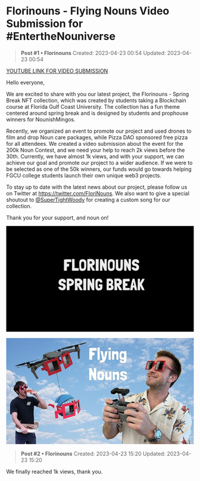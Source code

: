 # Florinouns - Flying Nouns Video Submission for #EntertheNouniverse

<!-- ✦✦✦ POST START ✦✦✦ -->

> **Post #1 • Florinouns**
> Created: 2023-04-23 00:54
> Updated: 2023-04-23 00:54

[YOUTUBE LINK FOR VIDEO SUBMISSION](https://www.youtube.com/watch?v=VeXYyoZHNjM)

Hello everyone,

We are excited to share with you our latest project, the Florinouns - Spring Break NFT collection, which was created by students taking a Blockchain course at Florida Gulf Coast University. The collection has a fun theme centered around spring break and is designed by students and prophouse winners for NounishMingos.

Recently, we organized an event to promote our project and used drones to film and drop Noun care packages, while Pizza DAO sponsored free pizza for all attendees. We created a video submission about the event for the 200k Noun Contest, and we need your help to reach 2k views before the 30th. Currently, we have almost 1k views, and with your support, we can achieve our goal and promote our project to a wider audience. If we were to be selected as one of the 50k winners, our funds would go towards helping FGCU college students launch their own unique web3 projects.

To stay up to date with the latest news about our project, please follow us on Twitter at <https://twitter.com/FloriNouns>. We also want to give a special shoutout to [@SuperTightWoody](/u/supertightwoody) for creating a custom song for our collection.

Thank you for your support, and noun on!  


![Florinouns](../../assets/images/4463/40b7d3d661fcc630f5ca8fde6d90b2477f60474a_2_690x388.png)


  


![FlyingNounsThumbnail](../../assets/images/4463/9b110da056215e1d9715eba44faffad9ea10f8be_2_690x388.jpeg)


<!-- ✦✦✦ POST END ✦✦✦ -->

<!-- ✦✦✦ POST START ✦✦✦ -->

> **Post #2 • Florinouns**
> Created: 2023-04-23 15:20
> Updated: 2023-04-23 15:20

We finally reached 1k views, thank you.

<!-- ✦✦✦ POST END ✦✦✦ -->

